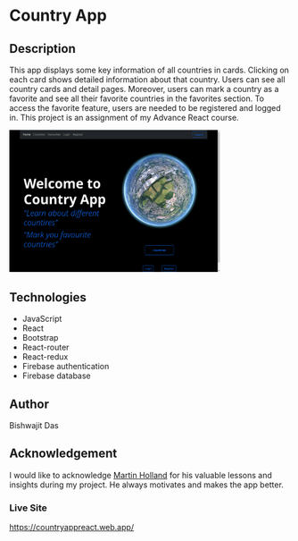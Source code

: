 # Country App

## Description

This app displays some key information of all countries in cards. Clicking on each card shows detailed information about that country. Users can see all country cards and detail pages. Moreover, users can mark a country as a favorite and see all their favorite countries in the favorites section. To access the favorite feature, users are needed to be registered and logged in. This project is an assignment of my Advance React course.

<img style="width:75%" src="./country_app.png" alt="project img"/>

## Technologies

- JavaScript
- React
- Bootstrap
- React-router
- React-redux
- Firebase authentication
- Firebase database

## Author

Bishwajit Das

## Acknowledgement

I would like to acknowledge <a href="https://github.com/martin-holland#martin-holland">Martin Holland</a> for his valuable lessons and insights during my project. He always motivates and makes the app better.

### Live Site

https://countryappreact.web.app/
